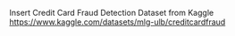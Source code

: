 Insert Credit Card Fraud Detection Dataset from Kaggle
https://www.kaggle.com/datasets/mlg-ulb/creditcardfraud
